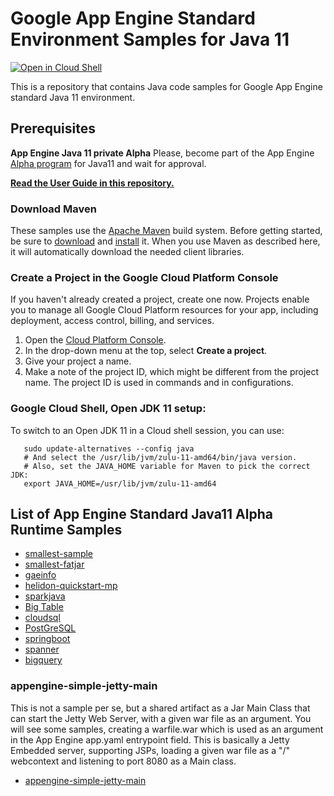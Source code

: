 # Google App Engine Standard Environment Samples for Java 11

<a href="https://console.cloud.google.com/cloudshell/open?git_repo=https://github.com/ludoch/samples&page=editor&open_in_editor=java11/README.md">
<img alt="Open in Cloud Shell" src ="http://gstatic.com/cloudssh/images/open-btn.png"></a>

This is a repository that contains Java code samples for Google App Engine
standard Java 11 environment.


## Prerequisites


**App Engine Java 11 private Alpha** Please, become part of the App Engine [Alpha program](https://docs.google.com/forms/d/e/1FAIpQLSf5uE5eknJjFEmcVBI6sMitBU0QQ1LX_J7VrA_OTQabo6EEEw/viewform) for Java11 and wait for approval.

[**Read the User Guide in this repository.**](UserGuide.md)

### Download Maven

These samples use the [Apache Maven][maven] build system. Before getting
started, be sure to [download][maven-download] and [install][maven-install] it.
When you use Maven as described here, it will automatically download the needed
client libraries.

[maven]: https://maven.apache.org
[maven-download]: https://maven.apache.org/download.cgi
[maven-install]: https://maven.apache.org/install.html

### Create a Project in the Google Cloud Platform Console

If you haven't already created a project, create one now. Projects enable you to
manage all Google Cloud Platform resources for your app, including deployment,
access control, billing, and services.

1. Open the [Cloud Platform Console][cloud-console].
1. In the drop-down menu at the top, select **Create a project**.
1. Give your project a name.
1. Make a note of the project ID, which might be different from the project
   name. The project ID is used in commands and in configurations.

[cloud-console]: https://console.cloud.google.com/

### Google Cloud Shell, Open JDK 11 setup:

To switch to an Open JDK 11 in a Cloud shell session, you can use:

```
   sudo update-alternatives --config java
   # And select the /usr/lib/jvm/zulu-11-amd64/bin/java version.
   # Also, set the JAVA_HOME variable for Maven to pick the correct JDK:
   export JAVA_HOME=/usr/lib/jvm/zulu-11-amd64
```

## List of App Engine Standard Java11 Alpha Runtime Samples
  
 - [smallest-sample](smallest-sample)
 - [smallest-fatjar](smallest-fatjar)
 - [gaeinfo](gaeinfo)
 - [helidon-quickstart-mp](helidon-quickstart-mp)
 - [sparkjava](sparkjava)
 - [Big Table](bigtable)
 - [cloudsql](cloudsql)
 - [PostGreSQL](cloud-sqlpostgres)
 - [springboot](springboot)
 - [spanner](spanner)
 - [bigquery](bigquery)



### appengine-simple-jetty-main

This is not a sample per se, but a shared artifact as a Jar Main Class that can start the Jetty Web Server, with a given war file as an argument.
You will see some samples, creating a warfile.war which is used as an argument in the App Engine app.yaml entrypoint field.
This is basically a Jetty Embedded server, supporting JSPs, loading a given war file as a "/" webcontext and listening to port 8080 as a Main class.

- [appengine-simple-jetty-main](appengine-simple-jetty-main)

